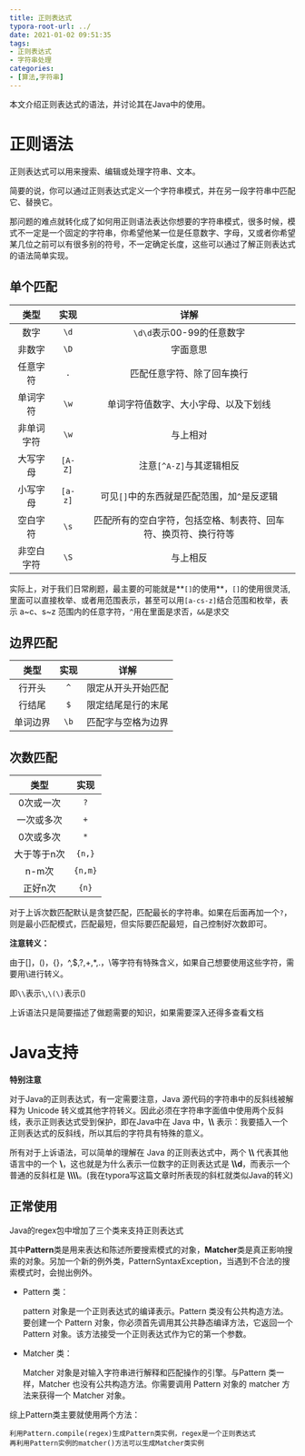 ```yaml
---
title: 正则表达式
typora-root-url: ../
date: 2021-01-02 09:51:35
tags:
- 正则表达式
- 字符串处理
categories:
- [算法,字符串]
---
```


本文介绍正则表达式的语法，并讨论其在Java中的使用。

<!--more-->

# 正则语法

正则表达式可以用来搜索、编辑或处理字符串、文本。

简要的说，你可以通过正则表达式定义一个字符串模式，并在另一段字符串中匹配它、替换它。

那问题的难点就转化成了如何用正则语法表达你想要的字符串模式，很多时候，模式不一定是一个固定的字符串，你希望他某一位是任意数字、字母，又或者你希望某几位之前可以有很多别的符号，不一定确定长度，这些可以通过了解正则表达式的语法简单实现。

## **单个匹配**

|    类型    |  实现   |                             详解                             |
| :--------: | :-----: | :----------------------------------------------------------: |
|    数字    |  `\d`   |                  `\d\d`表示00-99的任意数字                   |
|   非数字   |  `\D`   |                           字面意思                           |
|  任意字符  |   `.`   |                  匹配任意字符、除了回车换行                  |
|  单词字符  |  `\w`   |             单词字符值数字、大小字母、以及下划线             |
| 非单词字符 |  `\w`   |                           与上相对                           |
|  大写字母  | `[A-Z]` |                   注意`[^A-Z]`与其逻辑相反                   |
|  小写字母  | `[a-z]` |         可见`[]`中的东西就是匹配范围，加`^`是反逻辑          |
|  空白字符  |  `\s`   | 匹配所有的空白字符，包括空格、制表符、回车符、换页符、换行符等 |
| 非空白字符 |  `\S`   |                           与上相反                           |

实际上，对于我们日常刷题，最主要的可能就是**`[]`的使用**，`[]`的使用很灵活,里面可以直接枚举、或者用范围表示，甚至可以用`[a-cs-z]`结合范围和枚举，表示 a~c、s~z 范围内的任意字符，`^`用在里面是求否，`&&`是求交

## **边界匹配**

|   类型   | 实现 |        详解        |
| :------: | :--: | :----------------: |
|  行开头  | `^`  | 限定从开头开始匹配 |
|  行结尾  | `$`  | 限定结尾是行的末尾 |
| 单词边界 | `\b` | 匹配字与空格为边界 |

## **次数匹配**

|    类型     |  实现   |
| :---------: | :-----: |
|  0次或一次  |   `?`   |
| 一次或多次  |   `+`   |
|  0次或多次  |   `*`   |
| 大于等于n次 | `{n,}`  |
|    n-m次    | `{n,m}` |
|   正好n次   |  `{n}`  |

对于上诉次数匹配默认是贪婪匹配，匹配最长的字符串。如果在后面再加一个`?`，则是最小匹配模式，匹配最短，但实际要匹配最短，自己控制好次数即可。

**注意转义：**

由于[]，()，{}，^,$,?,+,*,.，\等字符有特殊含义，如果自己想要使用这些字符，需要用\进行转义。

即`\\`表示`\`,`\(\)`表示()



上诉语法只是简要描述了做题需要的知识，如果需要深入还得多查看文档

# Java支持

**特别注意**

对于Java的正则表达式，有一定需要注意，Java 源代码的字符串中的反斜线被解释为 Unicode 转义或其他字符转义。因此必须在字符串字面值中使用两个反斜线，表示正则表达式受到保护，即在Java中在 Java 中，**\\\\** 表示：我要插入一个正则表达式的反斜线，所以其后的字符具有特殊的意义。

所有对于上诉语法，可以简单的理解在 Java 的正则表达式中，两个 **\\\\** 代表其他语言中的一个 **\\**，这也就是为什么表示一位数字的正则表达式是 **\\\d**，而表示一个普通的反斜杠是 **\\\\\\\\**。(我在typora写这篇文章时所表现的斜杠就类似Java的转义)

## 正常使用

Java的regex包中增加了三个类来支持正则表达式

其中**Pattern**类是用来表达和陈述所要搜索模式的对象，**Matcher**类是真正影响搜索的对象。另加一个新的例外类，PatternSyntaxException，当遇到不合法的搜索模式时，会抛出例外。

- Pattern 类：

  pattern 对象是一个正则表达式的编译表示。Pattern 类没有公共构造方法。要创建一个 Pattern 对象，你必须首先调用其公共静态编译方法，它返回一个 Pattern 对象。该方法接受一个正则表达式作为它的第一个参数。

- Matcher 类：

  Matcher 对象是对输入字符串进行解释和匹配操作的引擎。与Pattern 类一样，Matcher 也没有公共构造方法。你需要调用 Pattern 对象的 matcher 方法来获得一个 Matcher 对象。

综上Pattern类主要就使用两个方法：

```
利用Pattern.compile(regex)生成Pattern类实例，regex是一个正则表达式
再利用Pattern实例的matcher()方法可以生成Matcher类实例
```

